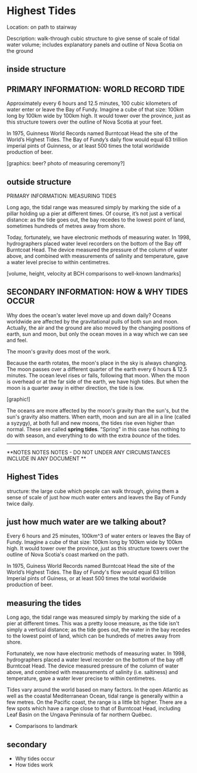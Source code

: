 # Highest Tides

Location: on path to stairway

Description: walk-through cubic structure to give sense of scale of tidal water volume; includes explanatory panels and outline of Nova Scotia on the ground

## inside structure

## PRIMARY INFORMATION: WORLD RECORD TIDE

Approximately every 6 hours and 12.5 minutes, 100 cubic kilometers of water enter or leave the Bay of Fundy. Imagine a cube of that size: 100km long by 100km wide by 100km high. It would tower over the province, just as this structure towers over the outline of Nova Scotia at your feet.

In 1975, Guinness World Records named Burntcoat Head the site of the World’s Highest Tides. The Bay of Fundy’s daily flow would equal 63 trillion imperial pints of Guinness, or at least 500 times the total worldwide production of beer.

[graphics: beer? photo of measuring ceremony?]

## outside structure

PRIMARY INFORMATION: MEASURING TIDES

Long ago, the tidal range was measured simply by marking the side of a pillar holding up a pier at different times. Of course, it’s not just a vertical distance: as the tide goes out, the bay recedes to the lowest point of land, sometimes hundreds of metres away from shore.

Today, fortunately, we have electronic methods of measuring water. In 1998, hydrographers placed water level recorders on the bottom of the Bay off Burntcoat Head. The device measured the pressure of the column of water above, and combined with measurements of salinity and temperature, gave a water level precise to within centimetres.

[volume, height, velocity at BCH comparisons to well-known landmarks]

## SECONDARY INFORMATION: HOW & WHY TIDES OCCUR

Why does the ocean's water level move up and down daily? Oceans worldwide are affected by the gravitational pulls of both sun and moon. Actually, the air and the ground are also moved by the changing positions of earth, sun and moon, but only the ocean moves in a way which we can see and feel. 

The moon's gravity does most of the work. 

Because the earth rotates, the moon's place in the sky is always changing. The moon passes over a different quarter of the earth every 6 hours & 12.5 minutes. The ocean level rises or falls, following that moon. When the moon is overhead or at the far side of the earth, we have high tides. But when the moon is a quarter away in either direction, the tide is low. 

[graphic!]

The oceans are more affected by the moon's gravity than the sun's, but the sun's gravity also matters. When earth, moon and sun are all in a line (called a syzygy), at both full and new moons, the tides rise even higher than normal. These are called **spring tides**. "Spring" in this case has nothing to do with season, and everything to do with the extra *bounce* of the tides. 

----------------------

**NOTES NOTES NOTES - DO NOT UNDER ANY CIRCUMSTANCES INCLUDE IN ANY DOCUMENT **

Highest Tides 
-------------

structure: the large cube which people can walk through, giving them a sense of scale of just how much water enters and leaves the Bay of Fundy twice daily. 

## just how much water are we talking about?

Every 6 hours and 25 minutes, 100km^3 of water enters or leaves the Bay of Fundy. Imagine a cube of that size: 100km long by 100km wide by 100km high. It would tower over the province, just as this structure towers over the outline of Nova Scotia's coast marked on the path. 

In 1975, Guiness World Records named Burntcoat Head the site of the World’s Highest Tides. The Bay of Fundy's flow would equal 63 trillion Imperial pints of Guiness, or at least 500 times the total worldwide production of beer. 

## measuring the tides

Long ago, the tidal range was measured simply by marking the side of a pier at different times. This was a pretty loose measure, as the tide isn't simply a vertical distance; as the tide goes out, the water in the bay recedes to the lowest point of land, which can be hundreds of metres away from shore. 

Fortunately, we now have electronic methods of measuring water. In 1998, hydrographers placed a water level recorder on the bottom of the bay off Burntcoat Head. The device measured pressure of the column of water above, and combined with measurements of salinity (i.e. saltiness) and temperature, gave a water lever precise to within centimetres. 

Tides vary around the world based on many factors. In the open Atlantic as well as the coastal Mediterranean Ocean, tidal range is generally within a few metres. On the Pacific coast, the range is a little bit higher. There are a few spots which have a range close to that of Burntcoat Head, including Leaf Basin on the Ungava Peninsula of far northern Québec.

- Comparisons to landmark

## secondary

- Why tides occur
- How tides work

